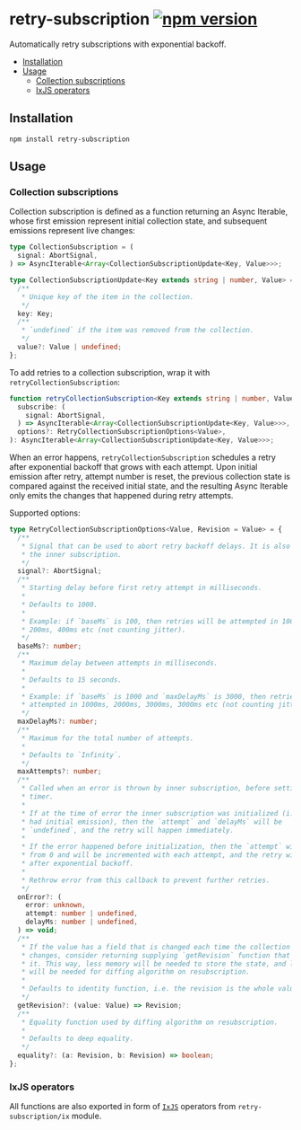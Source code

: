 # retry-subscription [![npm version][npm-image]][npm-url] <!-- omit in toc -->

Automatically retry subscriptions with exponential backoff.

- [Installation](#installation)
- [Usage](#usage)
  - [Collection subscriptions](#collection-subscriptions)
  - [IxJS operators](#ixjs-operators)

## Installation

```
npm install retry-subscription
```

## Usage

### Collection subscriptions

Collection subscription is defined as a function returning an Async Iterable,
whose first emission represent initial collection state, and subsequent
emissions represent live changes:

```ts
type CollectionSubscription = (
  signal: AbortSignal,
) => AsyncIterable<Array<CollectionSubscriptionUpdate<Key, Value>>>;

type CollectionSubscriptionUpdate<Key extends string | number, Value> = {
  /**
   * Unique key of the item in the collection.
   */
  key: Key;
  /**
   * `undefined` if the item was removed from the collection.
   */
  value?: Value | undefined;
};
```

To add retries to a collection subscription, wrap it with
`retryCollectionSubscription`:

```ts
function retryCollectionSubscription<Key extends string | number, Value>(
  subscribe: (
    signal: AbortSignal,
  ) => AsyncIterable<Array<CollectionSubscriptionUpdate<Key, Value>>>,
  options?: RetryCollectionSubscriptionOptions<Value>,
): AsyncIterable<Array<CollectionSubscriptionUpdate<Key, Value>>>;
```

When an error happens, `retryCollectionSubscription` schedules a retry after
exponential backoff that grows with each attempt. Upon initial emission after
retry, attempt number is reset, the previous collection state is compared
against the received initial state, and the resulting Async Iterable only emits
the changes that happened during retry attempts.

Supported options:

```ts
type RetryCollectionSubscriptionOptions<Value, Revision = Value> = {
  /**
   * Signal that can be used to abort retry backoff delays. It is also passed to
   * the inner subscription.
   */
  signal?: AbortSignal;
  /**
   * Starting delay before first retry attempt in milliseconds.
   *
   * Defaults to 1000.
   *
   * Example: if `baseMs` is 100, then retries will be attempted in 100ms,
   * 200ms, 400ms etc (not counting jitter).
   */
  baseMs?: number;
  /**
   * Maximum delay between attempts in milliseconds.
   *
   * Defaults to 15 seconds.
   *
   * Example: if `baseMs` is 1000 and `maxDelayMs` is 3000, then retries will be
   * attempted in 1000ms, 2000ms, 3000ms, 3000ms etc (not counting jitter).
   */
  maxDelayMs?: number;
  /**
   * Maximum for the total number of attempts.
   *
   * Defaults to `Infinity`.
   */
  maxAttempts?: number;
  /**
   * Called when an error is thrown by inner subscription, before setting delay
   * timer.
   *
   * If at the time of error the inner subscription was initialized (i.e. has
   * had initial emission), then the `attempt` and `delayMs` will be
   * `undefined`, and the retry will happen immediately.
   *
   * If the error happened before initialization, then the `attempt` will start
   * from 0 and will be incremented with each attempt, and the retry will happen
   * after exponential backoff.
   *
   * Rethrow error from this callback to prevent further retries.
   */
  onError?: (
    error: unknown,
    attempt: number | undefined,
    delayMs: number | undefined,
  ) => void;
  /**
   * If the value has a field that is changed each time the collection item
   * changes, consider returning supplying `getRevision` function that returns
   * it. This way, less memory will be needed to store the state, and less CPU
   * will be needed for diffing algorithm on resubscription.
   *
   * Defaults to identity function, i.e. the revision is the whole value.
   */
  getRevision?: (value: Value) => Revision;
  /**
   * Equality function used by diffing algorithm on resubscription.
   *
   * Defaults to deep equality.
   */
  equality?: (a: Revision, b: Revision) => boolean;
};
```

### IxJS operators

All functions are also exported in form of
[`IxJS`](https://github.com/ReactiveX/IxJS) operators from
`retry-subscription/ix` module.

[npm-image]: https://badge.fury.io/js/retry-subscription.svg
[npm-url]: https://badge.fury.io/js/retry-subscription
